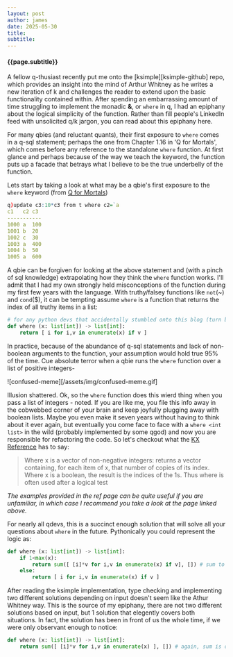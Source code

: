 ```yaml
---
layout: post
author: james
date: 2025-05-30
title: 
subtitle:
---
```

#### **{{page.subtitle}}**

A fellow q-thusiast recently put me onto the [ksimple][ksimple-github] repo, which provides an insight into the mind of Arthur Whitney as he writes a new iteration of k and challenges the reader to extend upon the basic functionality contained within. After spending an embarrassing amount of time struggling to implement the monadic **&**, or `where` in q, I had an epiphany about the logical simplicity of the function. Rather than fill people's LinkedIn feed with unsolicited q/k jargon, you can read about this epiphany here.

For many qbies (and reluctant quants), their first exposure to `where` comes in a q-sql statement; perhaps the one from Chapter 1.16 in 'Q for Mortals', which comes before any reference to the standalone `where` function. At first glance and perhaps because of the way we teach the keyword, the function puts up a facade that betrays what I believe to be the true underbelly of the function. 

<!-- excerpt-end -->
Lets start by taking a look at what may be a qbie's first exposure to the `where` keyword (from [Q for Mortals][q4m3-ch1.16])
``` q
q)update c3:10*c3 from t where c2=`a
c1   c2 c3
-----------
1000 a  100
1001 b  20
1002 c  30
1003 a  400
1004 b  50
1005 a  600
```

A qbie can be forgiven for looking at the above statement and (with a pinch of sql knowledge) extrapolating how they think the `where` function works. I'll admit that I had my own strongly held misconceptions of the function during my first few years with the language. With truthy/falsey functions like `not`(~) and `cond`($), it can be tempting assume `where` is a function that returns the index of all truthy items in a list:
``` python
# for any python devs that accidentally stumbled onto this blog (turn back now)
def where (x: list[int]) -> list[int]:
    return [ i for i,v in enumerate(x) if v ]
```
In practice, because of the abundance of q-sql statements and lack of non-boolean arguments to the function, your assumption would hold true 95% of the time. Cue absolute terror when a qbie runs the `where` function over a list of positive integers-

![confused-meme][/assets/img/confused-meme.gif]

Illusion shattered. Ok, so the `where` function does this wierd thing when you pass a list of integers - noted. If you are like me, you file this info away in the cobwebbed corner of your brain and keep joyfully plugging away with boolean lists. Maybe you even make it seven years without having to think about it ever again, but eventually you come face to face with a `where <int list>` in the wild (probably implemented by some qgod) and now you are responsible for refactoring the code. So let's checkout what the [KX Reference][kx-where] has to say: 
>Where x is a vector of non-negative integers: returns a vector containing, for each item of x, that number of copies of its index.
>Where x is a boolean, the result is the indices of the 1s. Thus where is often used after a logical test

_The examples provided in the ref page can be quite useful if you are unfamiliar, in which case I recommend you take a look at the page linked above._

For nearly all qdevs, this is a succinct enough solution that will solve all your questions about `where` in the future. Pythonically you could represent the logic as: 
``` python
def where (x: list[int]) -> list[int]:
    if 1<max(x):
        return sum([ [i]*v for i,v in enumerate(x) if v], []) # sum to flatten lists
    else:
        return [ i for i,v in enumerate(x) if v ]
```
After reading the ksimple implementation, type checking and implementing two different solutions depending on input doesn't seem like the Athur Whitney way. This is the source of my epiphany, there are not two different solutions based on input, but 1 solution that elegently covers both situations. In fact, the solution has been in front of us the whole time, if we were only observant enough to notice: 
``` python 
def where (x: list[int]) -> list[int]:
    return sum([ [i]*v for i,v in enumerate(x) ], []) # again, sum is only to flatten lists here
```

[ksimple-githup]:https://github.com/kparc/ksimple
[q4m3-ch1.16]:https://code.kx.com/q4m3/1_Q_Shock_and_Awe/#116-q-sql-101
[kx-where]:https://code.kx.com/q/ref/where/
